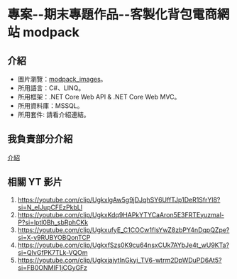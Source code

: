 # 專案--期末專題作品--客製化背包電商網站 modpack

## 介紹
- 圖片瀏覽：[modpack_images](https://github.com/c-cat-er/MyPublicWork/tree/main/program/iSpan/FinalWork/modpack_images)。
- 所用語言：C#、LINQ。
- 所用框架：.NET Core Web API & .NET Core Web MVC。
- 所用資料庫：MSSQL。
- 所用套件: 請看介紹連結。

## 我負責部分介紹
[介紹](https://github.com/c-cat-er/MyPublicWork/blob/main/program/iSpan/FinalWork/modpack/modpack.tree)

## 相關 YT 影片
1. https://youtube.com/clip/UgkxlgAw5g9jDJqhSY6UffTJp1DeR1SfrYl8?si=N_eIJupCFEzPkbLl
2. https://youtube.com/clip/UgkxKdq9HAPkYTYCaAron5E3FRTEyuzmal-P?si=lptl0Bh_sbRphCKk
3. https://youtube.com/clip/UgkxufyE_C1COCw1fIsYwZ8zbPY4nDqpQZpe?si=X-y9RUBYOBQonTCP
4. https://youtube.com/clip/UgkxfSzs0K9cu64nsxCUk7AYbJe4t_wU9KTa?si=QIvGfPK7TLk-VQOm
5. https://youtube.com/clip/UgkxjajytInGkyi_TV6-wtrm2DpWDuPD6At5?si=FB0ONMIF1jCGyGFz
